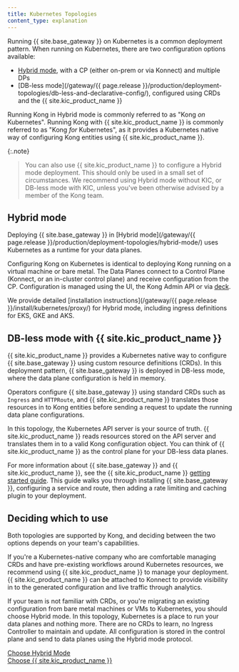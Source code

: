 ```yaml
---
title: Kubernetes Topologies
content_type: explanation
---
```


Running {{ site.base_gateway }} on Kubernetes is a common deployment pattern. When running on Kubernetes, there are two configuration options available:

* [Hybrid mode](#hybrid-mode), with a CP (either on-prem or via Konnect) and multiple DPs
* [DB-less mode](/gateway/{{ page.release }}/production/deployment-topologies/db-less-and-declarative-config/), configured using CRDs and the {{ site.kic_product_name }}

Running Kong in Hybrid mode is commonly referred to as "Kong _on_ Kubernetes". Running Kong with {{ site.kic_product_name }} is commonly referred to as "Kong _for_ Kubernetes", as it provides a Kubernetes native way of configuring Kong entities using {{ site.kic_product_name }}.

{:.note}
> You can also use {{ site.kic_product_name }} to configure a Hybrid mode deployment. This should only be used in a small set of circumstances. We recommend using Hybrid mode without KIC, or DB-less mode with KIC, unless you've been otherwise advised by a member of the Kong team.

## Hybrid mode

Deploying {{ site.base_gateway }} in [Hybrid mode](/gateway/{{ page.release }}/production/deployment-topologies/hybrid-mode/) uses Kubernetes as a runtime for your data planes. 

Configuring Kong on Kubernetes is identical to deploying Kong running on a virtual machine or bare metal. The Data Planes connect to a Control Plane (Konnect, or an in-cluster control plane) and receive configuration from the CP. Configuration is managed using the UI, the Kong Admin API or via [deck](/deck/latest/).

We provide detailed [installation instructions](/gateway/{{ page.release }}/install/kubernetes/proxy/) for Hybrid mode, including ingress definitions for EKS, GKE and AKS.

## DB-less mode with {{ site.kic_product_name }}

{{ site.kic_product_name }} provides a Kubernetes native way to configure {{ site.base_gateway }} using custom resource definitions (CRDs). In this deployment pattern, {{ site.base_gateway }} is deployed in DB-less mode, where the data plane configuration is held in memory.

Operators configure {{ site.base_gateway }} using standard CRDs such as `Ingress` and `HTTPRoute`, and {{ site.kic_product_name }} translates those resources in to Kong entities before sending a request to update the running data plane configurations.

In this topology, the Kubernetes API server is your source of truth. {{ site.kic_product_name }} reads resources stored on the API server and translates them in to a valid Kong configuration object. You can think of {{ site.kic_product_name }} as the control plane for your DB-less data planes.

For more information about {{ site.base_gateway }} and {{ site.kic_product_name }}, see the {{ site.kic_product_name }} [getting started guide](/kubernetes-ingress-controller/latest/get-started/). This guide walks you through installing {{ site.base_gateway }}, configuring a service and route, then adding a rate limiting and caching plugin to your deployment.

## Deciding which to use

Both topologies are supported by Kong, and deciding between the two options depends on your team's capabilities.

If you're a Kubernetes-native company who are comfortable managing CRDs and have pre-existing workflows around Kubernetes resources, we recommend using {{ site.kic_product_name }} to manage your deployment. {{ site.kic_product_name }} can be attached to Konnect to provide visibility in to the generated configuration and live traffic through analytics.

If your team is not familiar with CRDs, or you're migrating an existing configuration from bare metal machines or VMs to Kubernetes, you should choose Hybrid mode. In this topology, Kubernetes is a place to run your data planes and nothing more. There are no CRDs to learn, no Ingress Controller to maintain and update. All configuration is stored in the control plane and send to data planes using the Hybrid mode protocol.

<div class="docs-grid-install max-2">
  <a href="/gateway/{{ page.release }}/install/kubernetes/proxy/" class="docs-grid-install-block no-description">
    <img class="install-icon no-image-expand small" src="/assets/images/icons/kong-gradient.svg" alt="">
    <div class="install-text">Choose Hybrid Mode</div>
  </a>

  <a href="/kubernetes-ingress-controller/latest/get-started/" class="docs-grid-install-block no-description">
    <img class="install-icon no-image-expand small" src="/assets/images/icons/third-party/kubernetes-logo.png" alt="">
    <div class="install-text">Choose {{ site.kic_product_name }}</div>
  </a>
</div>